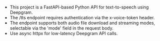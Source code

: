 <!-- Use this file to provide workspace-specific custom instructions to Copilot. For more details, visit https://code.visualstudio.com/docs/copilot/copilot-customization#_use-a-githubcopilotinstructionsmd-file -->

- This project is a FastAPI-based Python API for text-to-speech using Deepgram.
- The /tts endpoint requires authentication via the x-voice-token header.
- The endpoint supports both audio file download and streaming modes, selectable via the 'mode' field in the request body.
- Use async httpx for low-latency Deepgram API calls.
